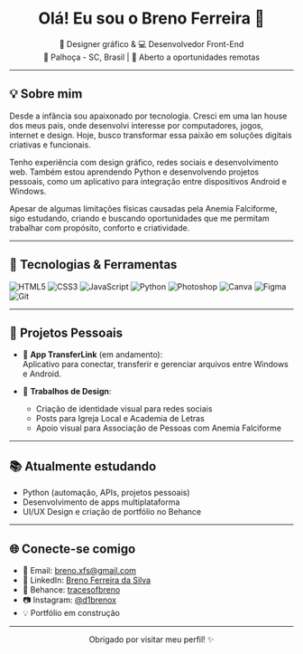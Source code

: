 <h1 align="center">Olá! Eu sou o Breno Ferreira 👋</h1>

<p align="center">
  🎨 Designer gráfico & 💻 Desenvolvedor Front-End <br>
  📍 Palhoça - SC, Brasil | 💬 Aberto a oportunidades remotas
</p>

---

## 💡 Sobre mim

Desde a infância sou apaixonado por tecnologia. Cresci em uma lan house dos meus pais, onde desenvolvi interesse por computadores, jogos, internet e design. Hoje, busco transformar essa paixão em soluções digitais criativas e funcionais.

Tenho experiência com design gráfico, redes sociais e desenvolvimento web. Também estou aprendendo Python e desenvolvendo projetos pessoais, como um aplicativo para integração entre dispositivos Android e Windows.

Apesar de algumas limitações físicas causadas pela Anemia Falciforme, sigo estudando, criando e buscando oportunidades que me permitam trabalhar com propósito, conforto e criatividade.

---

## 🧰 Tecnologias & Ferramentas

![HTML5](https://img.shields.io/badge/-HTML5-E34F26?style=flat&logo=html5&logoColor=white)
![CSS3](https://img.shields.io/badge/-CSS3-1572B6?style=flat&logo=css3&logoColor=white)
![JavaScript](https://img.shields.io/badge/-JavaScript-F7DF1E?style=flat&logo=javascript&logoColor=black)
![Python](https://img.shields.io/badge/-Python-3776AB?style=flat&logo=python&logoColor=white)
![Photoshop](https://img.shields.io/badge/-Photoshop-31A8FF?style=flat&logo=adobe-photoshop&logoColor=white)
![Canva](https://img.shields.io/badge/-Canva-00C4CC?style=flat&logo=canva&logoColor=white)
![Figma](https://img.shields.io/badge/-Figma-F24E1E?style=flat&logo=figma&logoColor=white)
![Git](https://img.shields.io/badge/-Git-F05032?style=flat&logo=git&logoColor=white)

---

## 🚀 Projetos Pessoais

- 📱 **App TransferLink** (em andamento):  
  Aplicativo para conectar, transferir e gerenciar arquivos entre Windows e Android.

- 🎨 **Trabalhos de Design**:  
  - Criação de identidade visual para redes sociais
  - Posts para Igreja Local e Academia de Letras
  - Apoio visual para Associação de Pessoas com Anemia Falciforme

---

## 📚 Atualmente estudando

- Python (automação, APIs, projetos pessoais)
- Desenvolvimento de apps multiplataforma
- UI/UX Design e criação de portfólio no Behance

---

## 🌐 Conecte-se comigo

- 📧 Email: [breno.xfs@gmail.com](mailto:breno.xfs@gmail.com)
- 🔗 LinkedIn: [Breno Ferreira da Silva](https://linkedin.com/in/breno-ferreira-da-silva)
- 🎨 Behance: [tracesofbreno](https://behance.net/tracesofbreno)
- 📷 Instagram: [@d1brenox](https://instagram.com/d1brenox)
- 💡 Portfólio em construção

---

<p align="center">Obrigado por visitar meu perfil! ✨</p>
